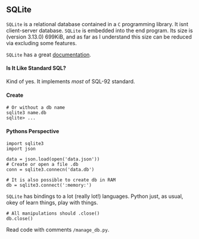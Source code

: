 ## SQLite
`SQLite` is a relational database contained in a `C` programming library. It isnt client-server database. `SQLite` is embedded into the end program. Its size is (version 3.13.0) 699KiB, and as far as I understand this size can be reduced via excluding some features.

`SQLite` has a great [documentation](https://www.sqlite.org/docs.html).

#### Is It Like Standard SQL?
Kind of yes. It implements *most* of SQL-92 standard.

#### Create

```
# Or without a db name
sqlite3 name.db
sqlite> ...
```

#### Pythons Perspective

```
import sqlite3
import json

data = json.load(open('data.json'))
# Create or open a file .db
conn = sqlite3.connecn('data.db')

# It is also possible to create db in RAM
db = sqlite3.connect(':memory:')
```

`SQLite` has bindings to a lot (really lot!) languages. Python just, as usual, okey of learn things, play with things.

```
# All manipulations should .close()
db.close()
```

Read code with comments `/manage_db.py`.